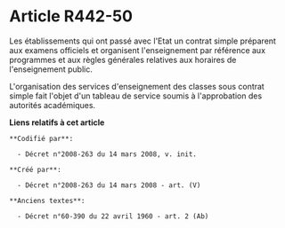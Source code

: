 # Article R442-50

Les établissements qui ont passé avec l'Etat un contrat simple préparent aux examens officiels et organisent l'enseignement
par référence aux programmes et aux règles générales relatives aux horaires de l'enseignement public.

L'organisation des services d'enseignement des classes sous contrat simple fait l'objet d'un tableau de service soumis à
l'approbation des autorités académiques.

**Liens relatifs à cet article**

	**Codifié par**:

	  - Décret n°2008-263 du 14 mars 2008, v. init.

	**Créé par**:

	  - Décret n°2008-263 du 14 mars 2008 - art. (V)

	**Anciens textes**:

	  - Décret n°60-390 du 22 avril 1960 - art. 2 (Ab)
